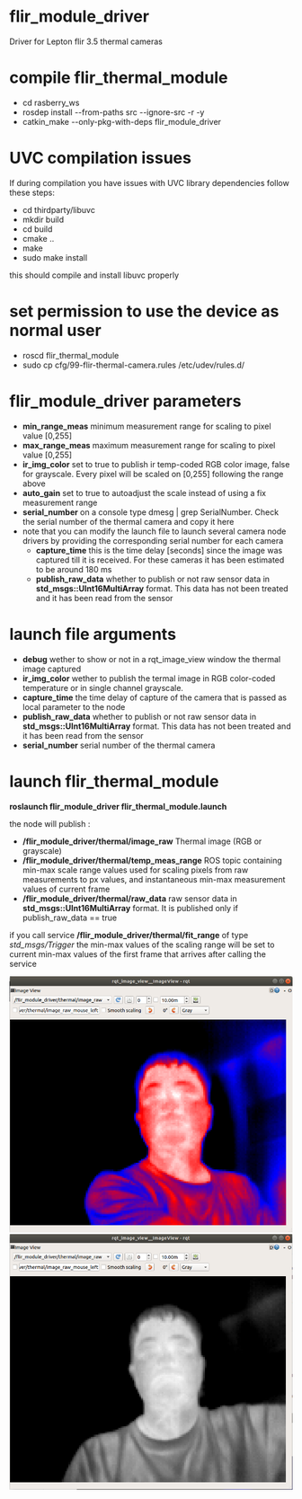 # flir_module_driver

Driver for Lepton flir 3.5 thermal cameras

# compile flir_thermal_module
- cd rasberry_ws
- rosdep install --from-paths src --ignore-src -r -y
- catkin_make --only-pkg-with-deps flir_module_driver

# UVC compilation issues
If during compilation you have issues with UVC library dependencies follow these steps:
- cd thirdparty/libuvc
- mkdir build
- cd build
- cmake ..
- make
- sudo make install

this should compile and install libuvc properly

# set permission to use the device as normal user
- roscd flir_thermal_module
- sudo cp cfg/99-flir-thermal-camera.rules /etc/udev/rules.d/

# flir_module_driver parameters
  - **min_range_meas** minimum measurement range for scaling to pixel value [0,255]
  - **max_range_meas** maximum measurement range for scaling to pixel value [0,255]
  - **ir_img_color** set to true to publish ir temp-coded RGB color image, false for grayscale. Every pixel will be scaled on [0,255] following the range above
  - **auto_gain** set to true to autoadjust the scale instead of using a fix measurement range
  - **serial_number** on a console type dmesg | grep SerialNumber. Check the serial number of the thermal camera and copy it here
- note that you can modify the launch file to launch several camera node drivers by providing the corresponding serial number for each camera 
  - **capture_time** this is the time delay [seconds] since the image was captured till it is received. For these cameras it has been estimated to be around 180 ms
  - **publish_raw_data**  whether to publish or not raw sensor data in __std_msgs::UInt16MultiArray__ format. This data has not been treated and it has been read from the sensor 
  
# launch file arguments
  - **debug** wether to show or not in a rqt_image_view window the thermal image captured
  - **ir_img_color** wether to publish the termal image in RGB color-coded temperature or in single channel grayscale. 
  - **capture_time** the time delay of capture of the camera that is passed as local parameter to the node
  - **publish_raw_data**  whether to publish or not raw sensor data in __std_msgs::UInt16MultiArray__ format. This data has not been treated and it has been read from the sensor 
  - **serial_number** serial number of the thermal camera 
  
# launch flir_thermal_module

__roslaunch flir_module_driver flir_thermal_module.launch__ <args>

the node will publish : 
- **/flir_module_driver/thermal/image_raw** Thermal image (RGB or grayscale)
- **/flir_module_driver/thermal/temp_meas_range** ROS topic containing min-max scale range values used for scaling pixels from raw measurements to px values, and instantaneous min-max measurement values of current frame
- **/flir_module_driver/thermal/raw_data** raw sensor data in __std_msgs::UInt16MultiArray__ format. It is published only if publish_raw_data == true

if you call service **/flir_module_driver/thermal/fit_range** of type _std_msgs/Trigger_ the min-max values of the scaling range will be set to current min-max values of the first frame that arrives after calling the service  

![Thermal image captured with Lepton flir 3.5 camera color coded temp](https://github.com/saldomqui/README_linked_documents/blob/main/flir_module_driver/screenhot_thermal_image_color.png)
![Thermal image captured with Lepton flir 3.5 camera gray scale coded temp](https://github.com/saldomqui/README_linked_documents/blob/main/flir_module_driver/screenhot_thermal_image_gray.png)


